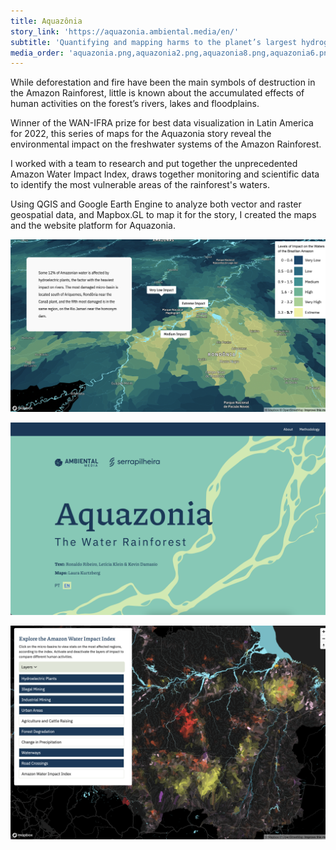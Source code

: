 ```yaml
---
title: Aquazônia
story_link: 'https://aquazonia.ambiental.media/en/'
subtitle: 'Quantifying and mapping harms to the planet’s largest hydrographic basin'
media_order: 'aquazonia.png,aquazonia2.png,aquazonia8.png,aquazonia6.png,aquazonia5.png,aquazonia1.png,aquazonia3.png,aquazonia7.png'
---
```


While deforestation and fire have been the main symbols of destruction in the Amazon Rainforest, little is known about the accumulated effects of human activities on the forest’s rivers, lakes and floodplains.

Winner of the WAN-IFRA prize for best data visualization in Latin America for 2022, this series of maps for the Aquazonia story reveal the environmental impact on the freshwater systems of the Amazon Rainforest.

I worked with a team to research and put together the unprecedented Amazon Water Impact Index, draws together monitoring and scientific data to identify the most vulnerable areas of the rainforest's waters.

Using QGIS and Google Earth Engine to analyze both vector and raster geospatial data, and Mapbox.GL to map it for the story, I created the maps and the website platform for Aquazonia.


![aquazonia8](aquazonia8.png "aquazonia8")

![aquazonia2](aquazonia2.png "aquazonia2")

![aquazonia6](aquazonia6.png "aquazonia6")